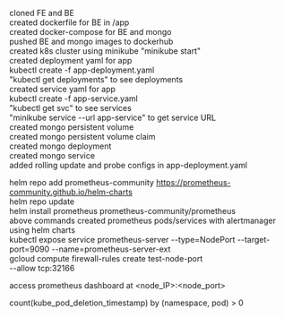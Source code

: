 cloned FE and BE <br>
created dockerfile for BE in /app <br>
created docker-compose for BE and mongo <br>
pushed BE and mongo images to dockerhub <br>
created k8s cluster using minikube "minikube start" <br>
created deployment yaml for app <br>
kubectl create -f app-deployment.yaml <br>
"kubectl get deployments" to see deployments <br>
created service yaml for app <br>
kubectl create -f app-service.yaml <br>
"kubectl get svc" to see services <br>
"minikube service --url app-service" to get service URL <br>
created mongo persistent volume <br>
created mongo persistent volume claim <br>
created mongo deployment <br>
created mongo service <br>
added rolling update and probe configs in app-deployment.yaml <br>

helm repo add prometheus-community https://prometheus-community.github.io/helm-charts <br>
helm repo update <br>
helm install prometheus prometheus-community/prometheus <br>
above commands created prometheus pods/services with alertmanager using helm charts <br>
kubectl expose service prometheus-server --type=NodePort --target-port=9090 --name=prometheus-server-ext <br>
gcloud compute firewall-rules create test-node-port \
    --allow tcp:32166 <br>

access prometheus dashboard at <node_IP>:<node_port> <br>

count(kube_pod_deletion_timestamp) by (namespace, pod) > 0 <br>